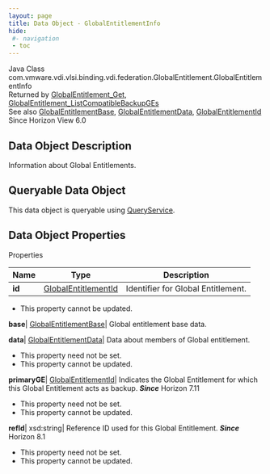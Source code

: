 ```yaml
---
layout: page
title: Data Object - GlobalEntitlementInfo
hide:
 #- navigation
 - toc
---
```






Java Class
    com.vmware.vdi.vlsi.binding.vdi.federation.GlobalEntitlement.GlobalEntitlementInfo  
Returned by
     [GlobalEntitlement_Get](vdi.federation.GlobalEntitlement.md#get), [GlobalEntitlement_ListCompatibleBackupGEs](vdi.federation.GlobalEntitlement.md#listCompatibleBackupGEs)  
See also
     [GlobalEntitlementBase](vdi.federation.GlobalEntitlement.GlobalEntitlementBase.md), [GlobalEntitlementData](vdi.federation.GlobalEntitlement.GlobalEntitlementData.md), [GlobalEntitlementId](vdi.entity.GlobalEntitlementId.md)  
Since 
    Horizon View 6.0

## Data Object Description 

Information about Global Entitlements. 

##  Queryable Data Object 

This data object is queryable using [QueryService](vdi.query.QueryService.md "QueryService"). 

## Data Object Properties

Properties

Name |  Type |  Description   
---|---|---  
**id**| [GlobalEntitlementId](vdi.entity.GlobalEntitlementId.md)|  Identifier for Global Entitlement.   


* This property cannot be updated.

  
**base**| [GlobalEntitlementBase](vdi.federation.GlobalEntitlement.GlobalEntitlementBase.md)|  Global entitlement base data.   
  
**data**| [GlobalEntitlementData](vdi.federation.GlobalEntitlement.GlobalEntitlementData.md)|  Data about members of Global entitlement.   


* This property need not be set.
* This property cannot be updated.

  
**primaryGE**| [GlobalEntitlementId](vdi.entity.GlobalEntitlementId.md)|  Indicates the Global Entitlement for which this Global Entitlement acts as backup.  **_Since_** Horizon 7.11  


* This property need not be set.
* This property cannot be updated.

  
**refId**|  xsd:string|  Reference ID used for this Global Entitlement.  **_Since_** Horizon 8.1  


* This property need not be set.
* This property cannot be updated.

  
  
  
 
  
  

